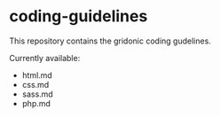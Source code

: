 coding-guidelines
=================

This repository contains the gridonic coding gudelines.

Currently available:

- html.md
- css.md
- sass.md
- php.md




